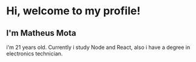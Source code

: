 # Hi, welcome to my profile! 

## I'm Matheus Mota 

i'm 21 years old. Currently i study Node and React, also i have a degree in electronics technician.  

